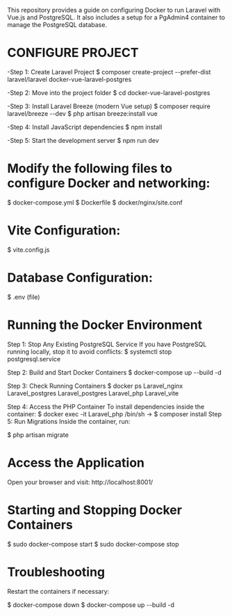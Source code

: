 This repository provides a guide on configuring Docker to run Laravel with Vue.js and PostgreSQL. It also includes a setup for a PgAdmin4 container to manage the PostgreSQL database.

# CONFIGURE PROJECT
-Step 1: Create Laravel Project
$ composer create-project --prefer-dist laravel/laravel docker-vue-laravel-postgres

-Step 2: Move into the project folder
$ cd docker-vue-laravel-postgres

-Step 3: Install Laravel Breeze (modern Vue setup)
$ composer require laravel/breeze --dev
$ php artisan breeze:install vue

-Step 4: Install JavaScript dependencies
$ npm install

-Step 5: Start the development server
$ npm run dev



# Modify the following files to configure Docker and networking:
$ docker-compose.yml
$ Dockerfile
$ docker/nginx/site.conf

# Vite Configuration:
$ vite.config.js


# Database Configuration:
$ .env  (file)



# Running the Docker Environment
Step 1: Stop Any Existing PostgreSQL Service
If you have PostgreSQL running locally, stop it to avoid conflicts:
$ systemctl stop postgresql.service

Step 2: Build and Start Docker Containers
$ docker-compose up --build -d

Step 3: Check Running Containers
$ docker ps
Laravel_nginx
Laravel_postgres
Laravel_postgres
Laravel_php
Laravel_vite


Step 4: Access the PHP Container
To install dependencies inside the container:
$ docker exec -it Laravel_php /bin/sh
       -> $ composer install
Step 5: Run Migrations
Inside the container, run:

$ php artisan migrate


# Access the Application
Open your browser and visit:
http://localhost:8001/



# Starting and Stopping Docker Containers

$  sudo docker-compose start
$  sudo docker-compose stop


# Troubleshooting
Restart the containers if necessary:

$ docker-compose down
$ docker-compose up --build -d
